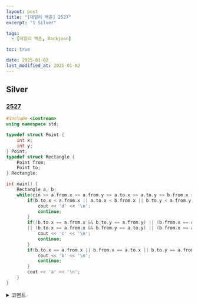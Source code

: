 ```yaml
---
layout: post
title: "[데일리 백준] 2527"
excerpt: "1 Silver"

tags:
  - [데일리 백준, Backjoon]

toc: true

date: 2025-01-02
last_modified_at: 2025-01-02
---
```

## Silver
### [2527][def]

```c++
#include <iostream>
using namespace std;

typedef struct Point {
    int x;
    int y;
} Point;
typedef struct Rectangle {
    Point from;
    Point to;
} Rectangle;

int main() {
    Rectangle a, b;
    while(cin >> a.from.x >> a.from.y >> a.to.x >> a.to.y >> b.from.x >> b.from.y >> b.to.x >> b.to.y) {
        if(b.to.x < a.from.x || a.to.x < b.from.x || b.to.y < a.from.y || a.to.y < b.from.y) {
            cout << 'd' << '\n';
            continue;
        }
        if((b.to.x == a.from.x && b.to.y == a.from.y) || (b.from.x == a.to.x && b.to.y == a.from.y) 
        || (b.to.x == a.from.x && b.from.y == a.to.y) || (b.from.x == a.to.x && b.from.y == a.to.y)) {
            cout << 'c' << '\n';
            continue;
        }
        if(b.to.x == a.from.x || b.from.x == a.to.x || b.to.y == a.from.y || b.from.y == a.to.y) {
            cout << 'b' << '\n';
            continue;
        }
        cout << 'a' << '\n';
    }
}
```

<details>
<summary>코멘트</summary>
<div markdown="1">

- 기하학 (2차원 좌표평면)

</div>
</details>

[def]: https://www.acmicpc.net/problem/2527